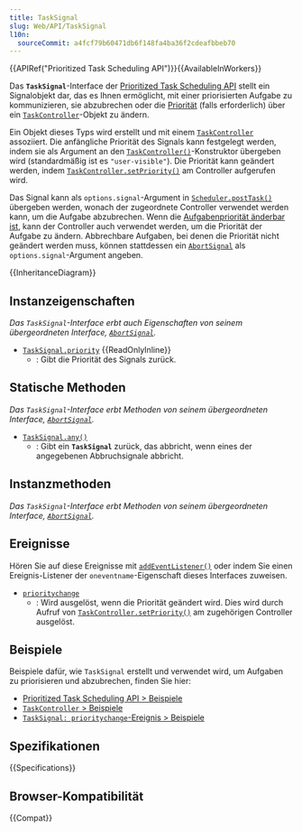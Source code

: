 ```yaml
---
title: TaskSignal
slug: Web/API/TaskSignal
l10n:
  sourceCommit: a4fcf79b60471db6f148fa4ba36f2cdeafbbeb70
---
```


{{APIRef("Prioritized Task Scheduling API")}}{{AvailableInWorkers}}

Das **`TaskSignal`**-Interface der [Prioritized Task Scheduling API](/de/docs/Web/API/Prioritized_Task_Scheduling_API) stellt ein Signalobjekt dar, das es Ihnen ermöglicht, mit einer priorisierten Aufgabe zu kommunizieren, sie abzubrechen oder die [Priorität](/de/docs/Web/API/Prioritized_Task_Scheduling_API#task_priorities) (falls erforderlich) über ein [`TaskController`](/de/docs/Web/API/TaskController)-Objekt zu ändern.

Ein Objekt dieses Typs wird erstellt und mit einem [`TaskController`](/de/docs/Web/API/TaskController) assoziiert. Die anfängliche Priorität des Signals kann festgelegt werden, indem sie als Argument an den [`TaskController()`](/de/docs/Web/API/TaskController/TaskController)-Konstruktor übergeben wird (standardmäßig ist es `"user-visible"`). Die Priorität kann geändert werden, indem [`TaskController.setPriority()`](/de/docs/Web/API/TaskController/setPriority) am Controller aufgerufen wird.

Das Signal kann als `options.signal`-Argument in [`Scheduler.postTask()`](/de/docs/Web/API/Scheduler/postTask) übergeben werden, wonach der zugeordnete Controller verwendet werden kann, um die Aufgabe abzubrechen. Wenn die [Aufgabenpriorität änderbar ist](/de/docs/Web/API/Prioritized_Task_Scheduling_API#mutable_and_immutable_task_priority), kann der Controller auch verwendet werden, um die Priorität der Aufgabe zu ändern. Abbrechbare Aufgaben, bei denen die Priorität nicht geändert werden muss, können stattdessen ein [`AbortSignal`](/de/docs/Web/API/AbortSignal) als `options.signal`-Argument angeben.

{{InheritanceDiagram}}

## Instanzeigenschaften

_Das `TaskSignal`-Interface erbt auch Eigenschaften von seinem übergeordneten Interface, [`AbortSignal`](/de/docs/Web/API/AbortSignal)._

- [`TaskSignal.priority`](/de/docs/Web/API/TaskSignal/priority) {{ReadOnlyInline}}
  - : Gibt die Priorität des Signals zurück.

## Statische Methoden

_Das `TaskSignal`-Interface erbt Methoden von seinem übergeordneten Interface, [`AbortSignal`](/de/docs/Web/API/AbortSignal)._

- [`TaskSignal.any()`](/de/docs/Web/API/TaskSignal/any_static)
  - : Gibt ein **`TaskSignal`** zurück, das abbricht, wenn eines der angegebenen Abbruchsignale abbricht.

## Instanzmethoden

_Das `TaskSignal`-Interface erbt Methoden von seinem übergeordneten Interface, [`AbortSignal`](/de/docs/Web/API/AbortSignal)._

## Ereignisse

Hören Sie auf diese Ereignisse mit [`addEventListener()`](/de/docs/Web/API/EventTarget/addEventListener) oder indem Sie einen Ereignis-Listener der `oneventname`-Eigenschaft dieses Interfaces zuweisen.

- [`prioritychange`](/de/docs/Web/API/TaskSignal/prioritychange_event)
  - : Wird ausgelöst, wenn die Priorität geändert wird.
    Dies wird durch Aufruf von [`TaskController.setPriority()`](/de/docs/Web/API/TaskController/setPriority) am zugehörigen Controller ausgelöst.

## Beispiele

Beispiele dafür, wie `TaskSignal` erstellt und verwendet wird, um Aufgaben zu priorisieren und abzubrechen, finden Sie hier:

- [Prioritized Task Scheduling API > Beispiele](/de/docs/Web/API/Prioritized_Task_Scheduling_API#examples)
- [`TaskController` > Beispiele](/de/docs/Web/API/TaskController#examples)
- [`TaskSignal: prioritychange`-Ereignis > Beispiele](/de/docs/Web/API/TaskSignal/prioritychange_event#examples)

## Spezifikationen

{{Specifications}}

## Browser-Kompatibilität

{{Compat}}
